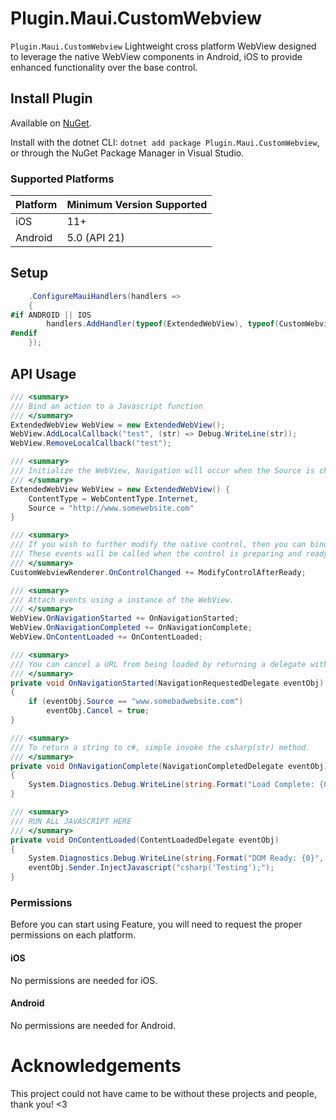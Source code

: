 # Plugin.Maui.CustomWebview

`Plugin.Maui.CustomWebview` Lightweight cross platform WebView designed to leverage the native WebView components in Android, iOS to provide enhanced functionality over the base control.

## Install Plugin


Available on [NuGet](http://www.nuget.org/packages/Plugin.Maui.CustomWebview).

Install with the dotnet CLI: `dotnet add package Plugin.Maui.CustomWebview`, or through the NuGet Package Manager in Visual Studio.

### Supported Platforms

| Platform | Minimum Version Supported |
|----------|---------------------------|
| iOS      | 11+                       |
| Android  | 5.0 (API 21)              |

## Setup

```csharp
    .ConfigureMauiHandlers(handlers =>
    {
#if ANDROID || IOS
	    handlers.AddHandler(typeof(ExtendedWebView), typeof(CustomWebviewRenderer));
#endif
	});
```

## API Usage
```csharp
/// <summary>
/// Bind an action to a Javascript function
/// </summary>
ExtendedWebView WebView = new ExtendedWebView();
WebView.AddLocalCallback("test", (str) => Debug.WriteLine(str));
WebView.RemoveLocalCallback("test");
```
```csharp
/// <summary>
/// Initialize the WebView, Navigation will occur when the Source is changed so make sure to set the BaseUrl and ContentType prior.
/// </summary>
ExtendedWebView WebView = new ExtendedWebView() {
    ContentType = WebContentType.Internet,
    Source = "http://www.somewebsite.com"
}
```
```csharp
/// <summary>
/// If you wish to further modify the native control, then you can bind to these events in your platform specific code.
/// These events will be called when the control is preparing and ready.
/// </summary>
CustomWebviewRenderer.OnControlChanged += ModifyControlAfterReady;
```
```csharp
/// <summary>
/// Attach events using a instance of the WebView.
/// </summary>
WebView.OnNavigationStarted += OnNavigationStarted;
WebView.OnNavigationCompleted += OnNavigationComplete;
WebView.OnContentLoaded += OnContentLoaded;
```
```csharp
/// <summary>
/// You can cancel a URL from being loaded by returning a delegate with the cancel boolean set to true.
/// </summary>
private void OnNavigationStarted(NavigationRequestedDelegate eventObj)
{
    if (eventObj.Source == "www.somebadwebsite.com")
        eventObj.Cancel = true;
}
```
```csharp
/// <summary>
/// To return a string to c#, simple invoke the csharp(str) method.
/// </summary>
private void OnNavigationComplete(NavigationCompletedDelegate eventObj)
{
    System.Diagnostics.Debug.WriteLine(string.Format("Load Complete: {0}", eventObj.Sender.Source));
}

/// <summary>
/// RUN ALL JAVASCRIPT HERE
/// </summary>
private void OnContentLoaded(ContentLoadedDelegate eventObj)
{
    System.Diagnostics.Debug.WriteLine(string.Format("DOM Ready: {0}", eventObj.Sender.Source));
    eventObj.Sender.InjectJavascript("csharp('Testing');");
}
```
### Permissions

Before you can start using Feature, you will need to request the proper permissions on each platform.

#### iOS

No permissions are needed for iOS.

#### Android

No permissions are needed for Android.


# Acknowledgements

This project could not have came to be without these projects and people, thank you! <3
